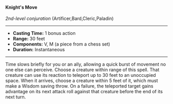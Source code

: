 #### Knight's Move
*2nd-level conjuration* (Artificer,Bard,Cleric,Paladin)
___
- **Casting Time:** 1 bonus action
- **Range:** 30 feet
- **Components:** V, M (a piece from a chess set)
- **Duration:** Instantaneous
---
Time slows briefly for you or an ally, allowing a
quick burst of movement no one else can perceive.
Choose a creature within range of this spell. That
creature can use its reaction to teleport up to 30 feet
to an unoccupied space. When it arrives, choose a
creature within 5 feet of it, which must make a
Wisdom saving throw. On a failure, the teleported
target gains advantage on its next attack roll against
that creature before the end of its next turn.
